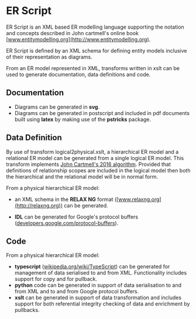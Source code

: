 # ER Script
ER Script is an XML based ER modelling language supporting the notation and concepts described in John cartmell's online book [www.entitymodelling.org](http://www.entitymodelling.org).

ER Script is defined by an XML schema for defining entity models inclusive of their representation as diagrams.

From an ER model represented in XML, transforms written in xslt can be used to generate documentation, data definitions and code.

## Documentation

- Diagrams can be generated in **svg**. 
- Diagrams can be generated in postscript and included in pdf documents built using **latex** by making use of the **pstricks** package.

## Data Definition
By use of transform logical2physical.xslt, a hierarchical ER model and a relational ER model  can be generated from a single logical ER model.  This transform implements [John Cartmell's 2016 algorithm](http://www.entitymodelling.org/blog/relationaldatadesign.html). Provided that definitions of relationship scopes are included in the logical model then both the hierarchical and the relational model will be in normal form. 

From a physical hierarchical ER model:
- an  XML schema in the **RELAX NG** format ([www.relaxng.org](http://relaxng.org)) can be generated. 

- **IDL** can be generated for Google's protocol buffers ([developers.google.com/protocol-buffers](https://developers.google.com/protocol-buffers)).

## Code
From a physical hierarchical ER model:
- **typescript** ([wikipedia.org/wiki/TypeScript](https://en.wikipedia.org/wiki/TypeScript))  can be generated for management of data serialised to and from XML. Functionality includes support for copy and for pullback.
- **python** code can be generated in support of data serialisation to and from XML and to and from Google protocol buffers.
- **xslt** can be generated in support of data transformation and includes support for both referential integrity checking of data and enrichment by pullbacks.


